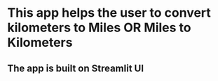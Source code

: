 # This app helps the user to convert kilometers to Miles OR Miles to Kilometers
## The app is built on Streamlit UI 